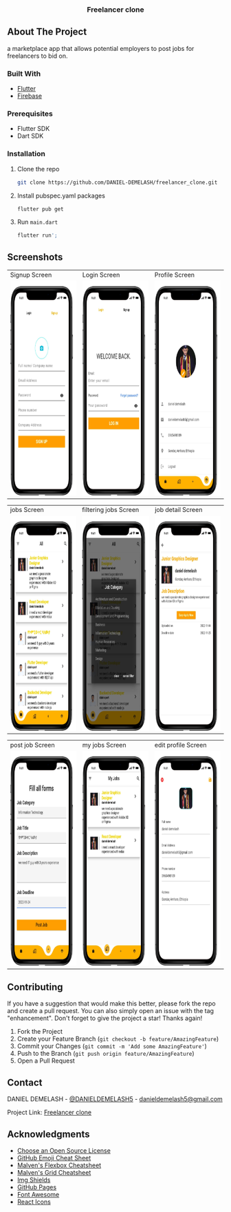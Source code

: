   <h3 align="center">Freelancer clone</h3>


<!-- ABOUT THE PROJECT -->
## About The Project

a marketplace app that allows potential employers to post jobs for freelancers to bid on.


### Built With

* [Flutter](https://flutter.dev/)
* [Firebase](https://firebase.flutter.dev/)


### Prerequisites

* Flutter SDK
* Dart SDK

### Installation

1. Clone the repo
   ```sh
   git clone https://github.com/DANIEL-DEMELASH/freelancer_clone.git
   ```
2. Install pubspec.yaml packages
   ```sh
   flutter pub get
   ```
3. Run `main.dart`
   ```sh
   flutter run';
   ```

## Screenshots

<table>
  <tr>
    <td>Signup Screen</td>
     <td>Login Screen</td>
     <td>Profile Screen</td>
  </tr>
  <tr>
    <td><img src="screenshots/signup.png" width=270 height=500></td>
    <td><img src="screenshots/login.png" width=270 height=500></td>
    <td><img src="screenshots/profile.png" width=270 height=500></td>
  </tr>
 </table>
 
 <table>
  <tr>
    <td>jobs Screen</td>
     <td>filtering jobs Screen</td>
     <td>job detail Screen</td>
  </tr>
  <tr>
    <td><img src="screenshots/browse_jobs.png" width=270 height=500></td>
    <td><img src="screenshots/filtering_jobs.png" width=270 height=500></td>
    <td><img src="screenshots/job_detail.png" width=270 height=500></td>
  </tr>
 </table>
 
 <table>
  <tr>
    <td>post job Screen</td>
     <td>my jobs Screen</td>
     <td>edit profile Screen</td>
  </tr>
  <tr>
    <td><img src="screenshots/upload_job.png" width=270 height=500></td>
    <td><img src="screenshots/my_jobs.png" width=270 height=500></td>
    <td><img src="screenshots/edit_profile.png" width=270 height=500></td>
  </tr>
 </table>
 

<!-- CONTRIBUTING -->
## Contributing

If you have a suggestion that would make this better, please fork the repo and create a pull request. You can also simply open an issue with the tag "enhancement".
Don't forget to give the project a star! Thanks again!

1. Fork the Project
2. Create your Feature Branch (`git checkout -b feature/AmazingFeature`)
3. Commit your Changes (`git commit -m 'Add some AmazingFeature'`)
4. Push to the Branch (`git push origin feature/AmazingFeature`)
5. Open a Pull Request


<!-- CONTACT -->
## Contact

DANIEL DEMELASH - [@DANIELDEMELASH5](https://twitter.com/DANIELDEMELASH5%) - danieldemelash5@gmail.com

Project Link: [Freelancer clone](https://github.com/DANIEL-DEMELASH/freelancer_clone)


<!-- ACKNOWLEDGMENTS -->
## Acknowledgments

* [Choose an Open Source License](https://choosealicense.com)
* [GitHub Emoji Cheat Sheet](https://www.webpagefx.com/tools/emoji-cheat-sheet)
* [Malven's Flexbox Cheatsheet](https://flexbox.malven.co/)
* [Malven's Grid Cheatsheet](https://grid.malven.co/)
* [Img Shields](https://shields.io)
* [GitHub Pages](https://pages.github.com)
* [Font Awesome](https://fontawesome.com)
* [React Icons](https://react-icons.github.io/react-icons/search)


